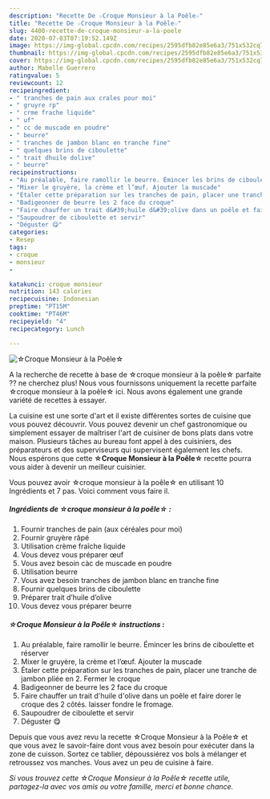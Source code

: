 ```yaml
---
description: "Recette De ☆Croque Monsieur à la Poêle☆"
title: "Recette De ☆Croque Monsieur à la Poêle☆"
slug: 4400-recette-de-croque-monsieur-a-la-poele
date: 2020-07-03T07:19:52.149Z
image: https://img-global.cpcdn.com/recipes/2595dfb82e85e6a3/751x532cq70/☆croque-monsieur-a-la-poele☆-photo-principale-de-la-recette.jpg
thumbnail: https://img-global.cpcdn.com/recipes/2595dfb82e85e6a3/751x532cq70/☆croque-monsieur-a-la-poele☆-photo-principale-de-la-recette.jpg
cover: https://img-global.cpcdn.com/recipes/2595dfb82e85e6a3/751x532cq70/☆croque-monsieur-a-la-poele☆-photo-principale-de-la-recette.jpg
author: Mabelle Guerrero
ratingvalue: 5
reviewcount: 12
recipeingredient:
- " tranches de pain aux crales pour moi"
- " gruyre rp"
- " crme frache liquide"
- " uf"
- " cc de muscade en poudre"
- " beurre"
- " tranches de jambon blanc en tranche fine"
- " quelques brins de ciboulette"
- " trait dhuile dolive"
- " beurre"
recipeinstructions:
- "Au préalable, faire ramollir le beurre. Émincer les brins de ciboulette et réserver"
- "Mixer le gruyère, la crème et l’œuf. Ajouter la muscade"
- "Étaler cette préparation sur les tranches de pain, placer une tranche de jambon pliée en 2. Fermer le croque"
- "Badigeonner de beurre les 2 face du croque"
- "Faire chauffer un trait d&#39;huile d&#39;olive dans un poêle et faire dorer le croque des 2 côtés. laisser fondre le fromage."
- "Saupoudrer de ciboulette et servir"
- "Déguster 😋"
categories:
- Resep
tags:
- croque
- monsieur
- 

katakunci: croque monsieur  
nutrition: 143 calories
recipecuisine: Indonesian
preptime: "PT15M"
cooktime: "PT46M"
recipeyield: "4"
recipecategory: Lunch

---
```



![☆Croque Monsieur à la Poêle☆](https://img-global.cpcdn.com/recipes/2595dfb82e85e6a3/751x532cq70/☆croque-monsieur-a-la-poele☆-photo-principale-de-la-recette.jpg)

A la recherche de recette à base de ☆croque monsieur à la poêle☆ parfaite ?? ne cherchez plus! Nous vous fournissons uniquement la recette parfaite ☆croque monsieur à la poêle☆ ici. Nous avons également une grande variété de recettes à essayer.

La cuisine est une sorte d'art et il existe différentes sortes de cuisine que vous pouvez découvrir. Vous pouvez devenir un chef gastronomique ou simplement essayer de maîtriser l'art de cuisiner de bons plats dans votre maison. Plusieurs tâches au bureau font appel à des cuisiniers, des préparateurs et des superviseurs qui supervisent également les chefs. Nous espérons que cette <strong> ☆Croque Monsieur à la Poêle☆ </strong> recette pourra vous aider à devenir un meilleur cuisinier.

<!--inarticleads1-->

Vous pouvez avoir ☆croque monsieur à la poêle☆ en utilisant 10 Ingrédients et 7 pas. Voici comment vous faire il.

##### Ingrédients de ☆croque monsieur à la poêle☆ :

1. Fournir  tranches de pain (aux céréales pour moi)
1. Fournir  gruyère râpé
1. Utilisation  crème fraîche liquide
1. Vous devez vous préparer  œuf
1. Vous avez besoin  càc de muscade en poudre
1. Utilisation  beurre
1. Vous avez besoin  tranches de jambon blanc en tranche fine
1. Fournir  quelques brins de ciboulette
1. Préparer  trait d’huile d’olive
1. Vous devez vous préparer  beurre




<!--inarticleads2-->

##### ☆Croque Monsieur à la Poêle☆ instructions :

1. Au préalable, faire ramollir le beurre. Émincer les brins de ciboulette et réserver
1. Mixer le gruyère, la crème et l’œuf. Ajouter la muscade
1. Étaler cette préparation sur les tranches de pain, placer une tranche de jambon pliée en 2. Fermer le croque
1. Badigeonner de beurre les 2 face du croque
1. Faire chauffer un trait d&#39;huile d&#39;olive dans un poêle et faire dorer le croque des 2 côtés. laisser fondre le fromage.
1. Saupoudrer de ciboulette et servir
1. Déguster 😋




<!--inarticleads1-->

<p>
Depuis que vous avez revu la recette ☆Croque Monsieur à la Poêle☆ et que vous avez le savoir-faire dont vous avez besoin pour exécuter dans la zone de cuisson. Sortez ce tablier, dépoussiérez vos bols à mélanger et retroussez vos manches. Vous avez un peu de cuisine à faire.
</p>

<p>
<i>Si vous trouvez cette ☆Croque Monsieur à la Poêle☆ recette utile, partagez-la avec vos amis ou votre famille, merci et bonne chance.</i>
</p>
